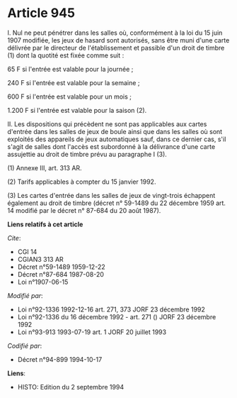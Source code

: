 # Article 945

I. Nul ne peut pénétrer dans les salles où, conformément à la loi du 15 juin 1907 modifiée, les jeux de hasard sont
autorisés, sans être muni d'une carte délivrée par le directeur de l'établissement et passible d'un droit de timbre (1) dont
la quotité est fixée comme suit :

65 F si l'entrée est valable pour la journée ;

240 F si l'entrée est valable pour la semaine ;

600 F si l'entrée est valable pour un mois ;

1.200 F si l'entrée est valable pour la saison (2).

II. Les dispositions qui précèdent ne sont pas applicables aux cartes d'entrée dans les salles de jeux de boule ainsi que
dans les salles où sont exploités des appareils de jeux automatiques sauf, dans ce dernier cas, s'il s'agit de salles dont
l'accès est subordonné à la délivrance d'une carte assujettie au droit de timbre prévu au paragraphe I (3).

(1) Annexe III, art. 313 AR.

(2) Tarifs applicables à compter du 15 janvier 1992.

(3) Les cartes d'entrée dans les salles de jeux de vingt-trois échappent également au droit de timbre (décret n° 59-1489 du
22 décembre 1959 art. 14 modifié par le décret n° 87-684 du 20 août 1987).

**Liens relatifs à cet article**

_Cite_:

  - CGI 14
  - CGIAN3 313 AR
  - Décret n°59-1489 1959-12-22
  - Décret n°87-684 1987-08-20
  - Loi n°1907-06-15

_Modifié par_:

  - Loi n°92-1336 1992-12-16 art. 271, 373 JORF 23 décembre 1992
  - Loi n°92-1336 du 16 décembre 1992 - art. 271 () JORF 23 décembre 1992
  - Loi n°93-913 1993-07-19 art. 1 JORF 20 juillet 1993

_Codifié par_:

  - Décret n°94-899 1994-10-17

**Liens**:

  - HISTO: Edition du 2 septembre 1994
